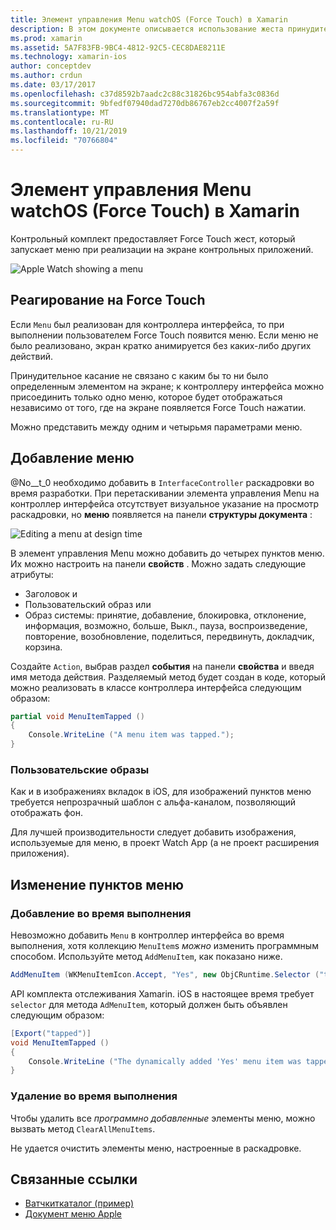 ```yaml
---
title: Элемент управления Menu watchOS (Force Touch) в Xamarin
description: В этом документе описывается использование жеста принудительного касания watchOS в Xamarin. В нем рассматривается реакция на принудительное касание, Добавление меню и изменение пунктов меню.
ms.prod: xamarin
ms.assetid: 5A7F83FB-9BC4-4812-92C5-CEC8DAE8211E
ms.technology: xamarin-ios
author: conceptdev
ms.author: crdun
ms.date: 03/17/2017
ms.openlocfilehash: c37d8592b7aadc2c88c31826bc954abfa3c0836d
ms.sourcegitcommit: 9bfedf07940dad7270db86767eb2cc4007f2a59f
ms.translationtype: MT
ms.contentlocale: ru-RU
ms.lasthandoff: 10/21/2019
ms.locfileid: "70766804"
---
```

# <a name="watchos-menu-control-force-touch-in-xamarin"></a>Элемент управления Menu watchOS (Force Touch) в Xamarin

Контрольный комплект предоставляет Force Touch жест, который запускает меню при реализации на экране контрольных приложений.

![](menu-images/menu.png "Apple Watch showing a menu")
<!-- watch image courtesy of http://infinitapps.com/bezel/ -->

## <a name="responding-to-force-touch"></a>Реагирование на Force Touch

Если `Menu` был реализован для контроллера интерфейса, то при выполнении пользователем Force Touch появится меню. Если меню не было реализовано, экран кратко анимируется без каких-либо других действий.

Принудительное касание не связано с каким бы то ни было определенным элементом на экране; к контроллеру интерфейса можно присоединить только одно меню, которое будет отображаться независимо от того, где на экране появляется Force Touch нажатии.

Можно представить между одним и четырьмя параметрами меню.

## <a name="adding-a-menu"></a>Добавление меню

@No__t_0 необходимо добавить в `InterfaceController` раскадровки во время разработки. При перетаскивании элемента управления Menu на контроллер интерфейса отсутствует визуальное указание на просмотр раскадровки, но **меню** появляется на панели **структуры документа** :

![](menu-images/menu-action.png "Editing a menu at design time")

В элемент управления Menu можно добавить до четырех пунктов меню. Их можно настроить на панели **свойств** . Можно задать следующие атрибуты:

- Заголовок и
- Пользовательский образ или
- Образ системы: принятие, добавление, блокировка, отклонение, информация, возможно, больше, Выкл., пауза, воспроизведение, повторение, возобновление, поделиться, передвинуть, докладчик, корзина.

Создайте `Action`, выбрав раздел **события** на панели **свойства** и введя имя метода действия. Разделяемый метод будет создан в коде, который можно реализовать в классе контроллера интерфейса следующим образом:

```csharp
partial void MenuItemTapped ()
{
    Console.WriteLine ("A menu item was tapped.");
}
```

### <a name="custom-images"></a>Пользовательские образы

Как и в изображениях вкладок в iOS, для изображений пунктов меню требуется непрозрачный шаблон с альфа-каналом, позволяющий отображать фон.

Для лучшей производительности следует добавить изображения, используемые для меню, в проект Watch App (а не проект расширения приложения).

## <a name="changing-the-menu-items"></a>Изменение пунктов меню

<!--
### Design Time Items

Menu items added the storyboard can be shown and hidden programmatically.
-->

### <a name="adding-at-runtime"></a>Добавление во время выполнения

Невозможно добавить `Menu` в контроллер интерфейса во время выполнения, хотя коллекцию `MenuItem`s *можно* изменить программным способом.
Используйте метод `AddMenuItem`, как показано ниже.

```csharp
AddMenuItem (WKMenuItemIcon.Accept, "Yes", new ObjCRuntime.Selector ("tapped"));
```

API комплекта отслеживания Xamarin. iOS в настоящее время требует `selector` для метода `AdMenuItem`, который должен быть объявлен следующим образом:

```csharp
[Export("tapped")]
void MenuItemTapped ()
{
    Console.WriteLine ("The dynamically added 'Yes' menu item was tapped.");
}
```

### <a name="removing-at-runtime"></a>Удаление во время выполнения

Чтобы удалить все *программно добавленные* элементы меню, можно вызвать метод `ClearAllMenuItems`.

Не удается очистить элементы меню, настроенные в раскадровке.

## <a name="related-links"></a>Связанные ссылки

- [Ватчкиткаталог (пример)](https://docs.microsoft.com/samples/xamarin/ios-samples/watchos-watchkitcatalog)
- [Документ меню Apple](https://developer.apple.com/library/prerelease/ios/documentation/General/Conceptual/WatchKitProgrammingGuide/Menus.html)
